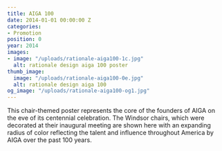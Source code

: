```yaml
---
title: AIGA 100
date: 2014-01-01 00:00:00 Z
categories:
- Promotion
position: 0
year: 2014
images:
- image: "/uploads/rationale-aiga100-1c.jpg"
  alt: rationale design aiga 100 poster
thumb_image:
  image: "/uploads/rationale-aiga100-0e.jpg"
  alt: rationale design aiga 100
og_image: "/uploads/rationale-aiga100-og1.jpg"
---
```


This chair-themed poster represents the core of the founders of AIGA on the eve of its centennial celebration. The Windsor chairs, which were decorated at their inaugural meeting are shown here with an expanding radius of color reflecting the talent and influence throughout America by AIGA over the past 100 years.